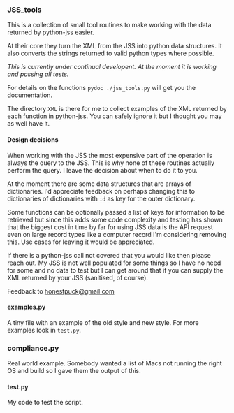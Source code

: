 ### JSS_tools

This is a collection of small tool routines to make working with the data returned by python-jss easier.

At their core they turn the XML from the JSS into python data structures. It also converts the strings returned to valid python types where possible.

*This is currently under continual developent. At the moment it is working
and passing all tests.*

For details on the functions `pydoc ./jss_tools.py` will get you the
documentation.

The directory `XML` is there for me to collect examples of the XML returned
by each function in python-jss. You can safely ignore it but I thought you may as well have it.

#### Design decisions

When working with the JSS the most expensive part of the operation is always the query to the JSS. This is why none of these routines actually perform the query. I leave the decision about when to do it to you.

At the moment there are some data structures that are arrays of dictionaries. I'd appreciate feedback on perhaps changing this to dictionaries of dictionaries with `id` as key for the outer dictionary.

Some functions can be optionally passed a list of keys for information to be
retrieved but since this adds some code complexity and testing has shown that
the biggest cost in time by far for using JSS data is the API request even
on large record types like a computer record I'm considering removing this.
Use cases for leaving it would be appreciated.

If there is a python-jss call not covered that you would like then please reach out. My JSS is not well populated for some things so I have no need for some and no data to test but I can get around that if you can supply the XML returned by your JSS (sanitised, of course).

Feedback to honestpuck@gmail.com

#### examples.py

A tiny file with an example of the old style and new style. For more examples look in `test.py`.

### compliance.py

Real world example. Somebody wanted a list of Macs not running the right OS
and build so I gave them the output of this.

#### test.py

My code to test the script.

